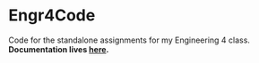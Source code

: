 # Engr4Code
Code for the standalone assignments for my Engineering 4 class. **Documentation lives [here](https://rivques.dev/high-school-engineering/engineering-4/eng-4-code-notebook/).**
